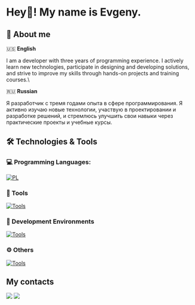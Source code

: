 # Hey👋! My name is Evgeny.

## 👤 About me

🇺🇸 **English**

I am a developer with three years of programming experience. I actively learn new technologies, participate in designing and developing solutions, and strive to improve my skills through hands-on projects and training courses.\

🇷🇺 **Russian**

Я разработчик с тремя годами опыта в сфере программирования. Я активно изучаю новые технологии, участвую в проектировании и разработке решений, и стремлюсь улучшить свои навыки через практические проекты и учебные курсы.

## 🛠️ Technologies & Tools

### 💻 Programming Languages:

[![PL](https://skillicons.dev/icons?i=cs,swift,python)](https://skillicons.dev)

  

### 🔧 Tools

[![Tools](https://skillicons.dev/icons?i=figma,ps,mysql,supabase,docker,git,anaconda)](https://skillicons.dev)

### 📒 Development Environments

[![Tools](https://skillicons.dev/icons?i=vscode,visualstudio,pycharm)](https://skillicons.dev)

### ⚙️ Others

[![Tools](https://skillicons.dev/icons?i=obsidian,notion,qt)](https://skillicons.dev)

## My contacts
[![](https://img.shields.io/badge/telegram-f1f1f1?style=for-the-badge&logo=telegram&logoColor=3776AB)](https://t.me/pppridurok)
[![](https://img.shields.io/badge/gmail-f1f1f1?style=for-the-badge&logo=gmail&logoColor=EA4335)](mailto:e.mikhaylov2006@gmail.com)

